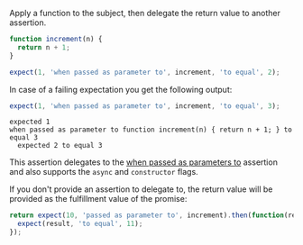 Apply a function to the subject, then delegate the return value to another assertion.

```js
function increment(n) {
  return n + 1;
}

expect(1, 'when passed as parameter to', increment, 'to equal', 2);
```

In case of a failing expectation you get the following output:

```js
expect(1, 'when passed as parameter to', increment, 'to equal', 3);
```

```output
expected 1
when passed as parameter to function increment(n) { return n + 1; } to equal 3
  expected 2 to equal 3
```

This assertion delegates to the
[when passed as parameters to](../../array-like/when-passed-as-parameters-to/)
assertion and also supports the `async` and `constructor` flags.

If you don't provide an assertion to delegate to, the return value will be provided
as the fulfillment value of the promise:

<!-- unexpected-markdown async:true -->

```js
return expect(10, 'passed as parameter to', increment).then(function(result) {
  expect(result, 'to equal', 11);
});
```
